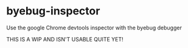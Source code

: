 # byebug-inspector
Use the google Chrome devtools inspector with the byebug debugger

THIS IS A WIP AND ISN'T USABLE QUITE YET!
